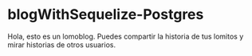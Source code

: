 # blogWithSequelize-Postgres

Hola, esto es un lomoblog. Puedes compartir la historia de tus lomitos y mirar historias de otros usuarios.
